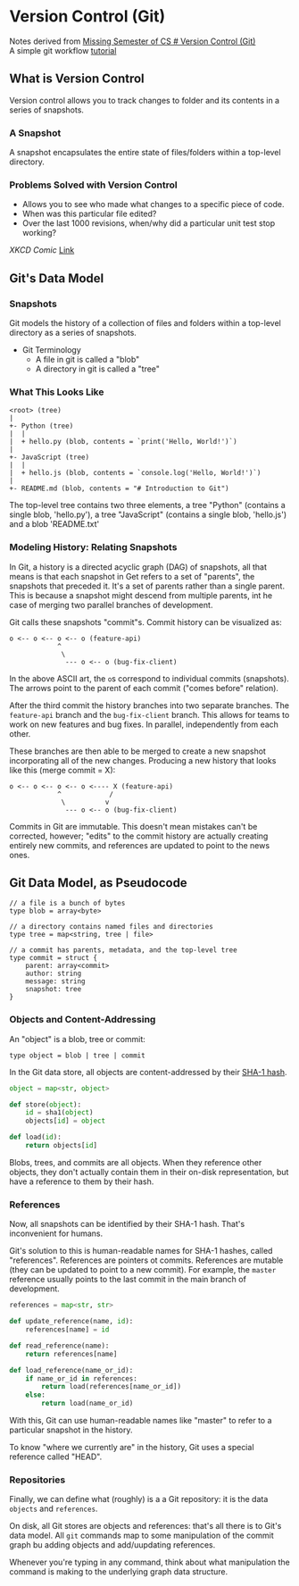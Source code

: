 # Version Control (Git)

Notes derived from [Missing Semester of CS # Version Control (Git)](https://missing.csail.mit.edu/2020/version-control/) \
A simple git workflow [tutorial](https://www.atlassian.com/git/tutorials/comparing-workflows/gitflow-workflow)

## What is Version Control

Version control allows you to track changes to folder and its contents in a series of snapshots.

### A Snapshot

A snapshot encapsulates the entire state of files/folders within a top-level directory.

### Problems Solved with Version Control

- Allows you to see who made what changes to a specific piece of code.
- When was this particular file edited?
- Over the last 1000 revisions, when/why did a particular unit test stop working?

*XKCD Comic* [Link](https://imgs.xkcd.com/comics/git.png)

## Git's Data Model

### Snapshots

Git models the history of a collection of files and folders within a top-level directory as a series of snapshots.

- Git Terminology
  - A file in git is called a "blob"
  - A directory in git is called a "tree"

### What This Looks Like

```text
<root> (tree)
|
+- Python (tree)
|  |
|  + hello.py (blob, contents = `print('Hello, World!')`)
|
+- JavaScript (tree)
|  |
|  + hello.js (blob, contents = `console.log('Hello, World!')`)
|
+- README.md (blob, contents = "# Introduction to Git")
```

The top-level tree contains two three elements, a tree "Python" (contains a single blob, 'hello.py'), a tree "JavaScript" (contains a single blob, 'hello.js') and a blob 'README.txt'

### Modeling History: Relating Snapshots

In Git, a history is a directed acyclic graph (DAG) of snapshots, all that means is that each snapshot in Get refers to a set of "parents", the snapshots that preceded it. It's a set of parents rather than a single parent. This is because a snapshot might descend from multiple parents, int he case of merging two parallel branches of development.

Git calls these snapshots "commit"s. Commit history can be visualized as:

```text
o <-- o <-- o <-- o (feature-api)
            ^
             \
              --- o <-- o (bug-fix-client)
```

In the above ASCII art, the `o`s correspond to individual commits (snapshots). The arrows point to the parent of each commit ("comes before" relation).

After the third commit the history branches into two separate branches. The `feature-api` branch and the `bug-fix-client` branch. This allows for teams to work on new features and bug fixes. In parallel, independently from each other.

These branches are then able to be merged to create a new snapshot incorporating all of the new changes. Producing a new history that looks like this (merge commit = X):

```text
o <-- o <-- o <-- o <---- X (feature-api)
            ^            /
             \          v
              --- o <-- o (bug-fix-client)
```

Commits in Git are immutable. This doesn't mean mistakes can't be corrected, however; "edits" to the commit history are actually creating entirely new commits, and references are updated to point to the news ones.

## Git Data Model, as Pseudocode

```text
// a file is a bunch of bytes
type blob = array<byte>

// a directory contains named files and directories
type tree = map<string, tree | file>

// a commit has parents, metadata, and the top-level tree
type commit = struct {
    parent: array<commit>
    author: string
    message: string
    snapshot: tree
}
```

### Objects and Content-Addressing

An "object" is a blob, tree or commit:

```text
type object = blob | tree | commit
```

In the Git data store, all objects are content-addressed by their [SHA-1 hash](https://en.wikipedia.org/wiki/SHA-1).

```python
object = map<str, object>

def store(object):
    id = sha1(object)
    objects[id] = object

def load(id):
    return objects[id]
```

Blobs, trees, and commits are all objects. When they reference other objects, they don't actually contain them in their on-disk representation, but have a reference to them by their hash.

### References

Now, all snapshots can be identified by their SHA-1 hash. That's inconvenient for humans.

Git's solution to this is human-readable names for SHA-1 hashes, called "references". References are pointers ot commits. References are mutable (they can be updated to point to a new commit). For example, the `master` reference usually points to the last commit in the main branch of development.

```python
references = map<str, str>

def update_reference(name, id):
    references[name] = id

def read_reference(name):
    return references[name]

def load_reference(name_or_id):
    if name_or_id in references:
        return load(references[name_or_id])
    else:
        return load(name_or_id)
```

With this, Git can use human-readable names like "master" to refer to a particular snapshot in the history.

To know "where we currently are" in the history, Git uses a special reference called "HEAD".

### Repositories

Finally, we can define what (roughly) is a a Git repository: it is the data `objects` and `references`.

On disk, all Git stores are objects and references: that's all there is to Git's data model. All `git` commands map to some manipulation of the commit graph bu adding objects and add/uupdating references.

Whenever you're typing in any command, think about what manipulation the command is making to the underlying graph data structure.

